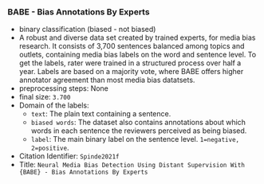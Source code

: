 ### BABE - Bias Annotations By Experts

- binary classification (biased - not biased)
- A robust and diverse data set created by trained experts, for media bias research. It consists of 3,700 sentences
  balanced among topics and outlets, containing media bias labels on the word and sentence level. To get the labels,
  rater were trained in a structured process over half a year. Labels are based on a majority vote, where BABE offers
  higher annotator agreement than most media bias datatsets.
- preprocessing steps: None
- final size: `3.700`
- Domain of the labels:
    - `text`: The plain text containing a sentence.
    - `biased words`: The dataset also contains annotations about which words in each sentence the reviewers perceived
      as being biased.
    - `label`: The main binary label on the sentence level. `1=negative, 2=positive`.
- Citation Identifier: `Spinde2021f`
- Title: `Neural Media Bias Detection Using Distant Supervision With {BABE} - Bias Annotations By Experts`
